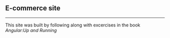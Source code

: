 ## E-commerce site
---
This site was built by following along with excercises in the book _Angular:Up and Running_
